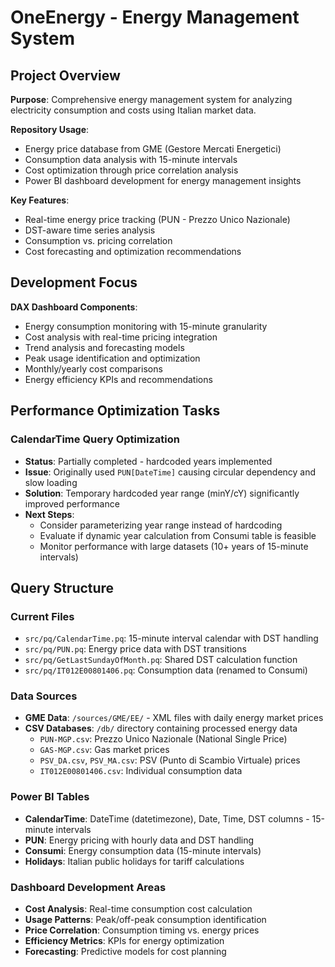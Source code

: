 # OneEnergy - Energy Management System

## Project Overview

**Purpose**: Comprehensive energy management system for analyzing electricity consumption and costs using Italian market data.

**Repository Usage**:

- Energy price database from GME (Gestore Mercati Energetici)
- Consumption data analysis with 15-minute intervals
- Cost optimization through price correlation analysis
- Power BI dashboard development for energy management insights

**Key Features**:

- Real-time energy price tracking (PUN - Prezzo Unico Nazionale)
- DST-aware time series analysis
- Consumption vs. pricing correlation
- Cost forecasting and optimization recommendations

## Development Focus

**DAX Dashboard Components**:

- Energy consumption monitoring with 15-minute granularity
- Cost analysis with real-time pricing integration
- Trend analysis and forecasting models
- Peak usage identification and optimization
- Monthly/yearly cost comparisons
- Energy efficiency KPIs and recommendations

## Performance Optimization Tasks

### CalendarTime Query Optimization

- **Status**: Partially completed - hardcoded years implemented
- **Issue**: Originally used `PUN[DateTime]` causing circular dependency and slow loading
- **Solution**: Temporary hardcoded year range (minY/cY) significantly improved performance
- **Next Steps**:
  - Consider parameterizing year range instead of hardcoding
  - Evaluate if dynamic year calculation from Consumi table is feasible
  - Monitor performance with large datasets (10+ years of 15-minute intervals)

## Query Structure

### Current Files

- `src/pq/CalendarTime.pq`: 15-minute interval calendar with DST handling
- `src/pq/PUN.pq`: Energy price data with DST transitions
- `src/pq/GetLastSundayOfMonth.pq`: Shared DST calculation function
- `src/pq/IT012E00801406.pq`: Consumption data (renamed to Consumi)

### Data Sources

- **GME Data**: `/sources/GME/EE/` - XML files with daily energy market prices
- **CSV Databases**: `/db/` directory containing processed energy data
  - `PUN-MGP.csv`: Prezzo Unico Nazionale (National Single Price)
  - `GAS-MGP.csv`: Gas market prices
  - `PSV_DA.csv`, `PSV_MA.csv`: PSV (Punto di Scambio Virtuale) prices
  - `IT012E00801406.csv`: Individual consumption data

### Power BI Tables

- **CalendarTime**: DateTime (datetimezone), Date, Time, DST columns - 15-minute intervals
- **PUN**: Energy pricing with hourly data and DST handling
- **Consumi**: Energy consumption data (15-minute intervals)
- **Holidays**: Italian public holidays for tariff calculations

### Dashboard Development Areas

- **Cost Analysis**: Real-time consumption cost calculation
- **Usage Patterns**: Peak/off-peak consumption identification
- **Price Correlation**: Consumption timing vs. energy prices
- **Efficiency Metrics**: KPIs for energy optimization
- **Forecasting**: Predictive models for cost planning